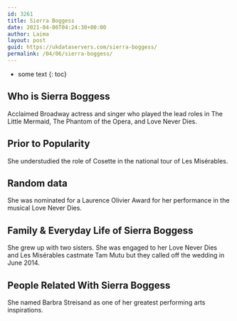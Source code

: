 ```yaml
---
id: 3261
title: Sierra Boggess
date: 2021-04-06T04:24:30+00:00
author: Laima
layout: post
guid: https://ukdataservers.com/sierra-boggess/
permalink: /04/06/sierra-boggess/
---
```


* some text
{: toc}


## Who is Sierra Boggess
                  
                  
                  
Acclaimed Broadway actress and singer who played the lead roles in The Little Mermaid, The Phantom of the Opera, and Love Never Dies.
                  
              
            
              
            
                
                
                
## Prior to Popularity
                  
                  
                  
She understudied the role of Cosette in the national tour of Les Misérables.
                  
              
            
              
            
                
                
                
## Random data
                  
                  
                  
She was nominated for a Laurence Olivier Award for her performance in the musical Love Never Dies.
                  
              
            
              
            
                
                
                
## Family & Everyday Life of Sierra Boggess
                  
                  
                  
She grew up with two sisters. She was engaged to her Love Never Dies and Les Misérables castmate Tam Mutu but they called off the wedding in June 2014. 
                  
              
            
              
            
                
                
                
## People Related With Sierra Boggess
                  
                  
                  
She named Barbra Streisand as one of her greatest performing arts inspirations.
                  
              
            
              
            
                
              
            
              
              
            
            
              
            
          
          
          